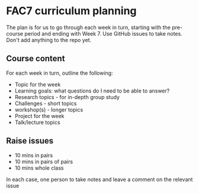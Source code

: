 # FAC7 curriculum planning

The plan is for us to go through each week in turn, starting with the pre-course period and ending with Week 7. Use GitHub issues to take notes. Don't add anything to the repo yet.

## Course content
For each week in turn, outline the following:
+ Topic for the week
+ Learning goals: what questions do I need to be able to answer?
+ Research topics - for in-depth group study
+ Challenges - short topics
+ workshop(s) - longer topics 
+ Project for the week
+ Talk/lecture topics

## Raise issues
+ 10 mins in pairs
+ 10 mins in pairs of pairs
+ 10 mins whole class 

In each case, one person to take notes and leave a comment on the relevant issue
